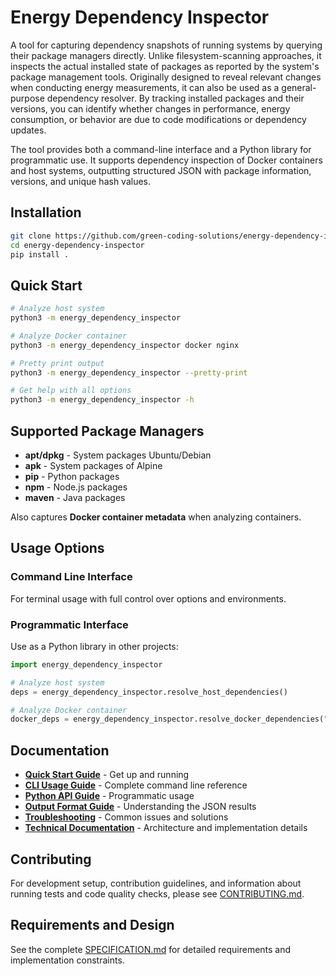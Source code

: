 # Energy Dependency Inspector

A tool for capturing dependency snapshots of running systems by querying their package managers directly. Unlike filesystem-scanning approaches, it inspects the actual installed state of packages as reported by the system's package management tools. Originally designed to reveal relevant changes when conducting energy measurements, it can also be used as a general-purpose dependency resolver. By tracking installed packages and their versions, you can identify whether changes in performance, energy consumption, or behavior are due to code modifications or dependency updates.

The tool provides both a command-line interface and a Python library for programmatic use. It supports dependency inspection of Docker containers and host systems, outputting structured JSON with package information, versions, and unique hash values.

## Installation

```bash
git clone https://github.com/green-coding-solutions/energy-dependency-inspector
cd energy-dependency-inspector
pip install .
```

## Quick Start

```bash
# Analyze host system
python3 -m energy_dependency_inspector

# Analyze Docker container
python3 -m energy_dependency_inspector docker nginx

# Pretty print output
python3 -m energy_dependency_inspector --pretty-print

# Get help with all options
python3 -m energy_dependency_inspector -h
```

## Supported Package Managers

- **apt/dpkg** - System packages Ubuntu/Debian
- **apk** - System packages of Alpine
- **pip** - Python packages
- **npm** - Node.js packages
- **maven** - Java packages

Also captures **Docker container metadata** when analyzing containers.

## Usage Options

### Command Line Interface

For terminal usage with full control over options and environments.

### Programmatic Interface

Use as a Python library in other projects:

```python
import energy_dependency_inspector

# Analyze host system
deps = energy_dependency_inspector.resolve_host_dependencies()

# Analyze Docker container
docker_deps = energy_dependency_inspector.resolve_docker_dependencies("nginx")
```

## Documentation

- **[Quick Start Guide](./docs/guides/quick-start.md)** - Get up and running
- **[CLI Usage Guide](./docs/usage/cli-guide.md)** - Complete command line reference
- **[Python API Guide](./docs/usage/programmatic-api.md)** - Programmatic usage
- **[Output Format Guide](./docs/usage/output-format.md)** - Understanding the JSON results
- **[Troubleshooting](./docs/guides/troubleshooting.md)** - Common issues and solutions
- **[Technical Documentation](./docs/technical/)** - Architecture and implementation details

## Contributing

For development setup, contribution guidelines, and information about running tests and code quality checks, please see [CONTRIBUTING.md](./CONTRIBUTING.md).

## Requirements and Design

See the complete [SPECIFICATION.md](./SPECIFICATION.md) for detailed requirements and implementation constraints.
